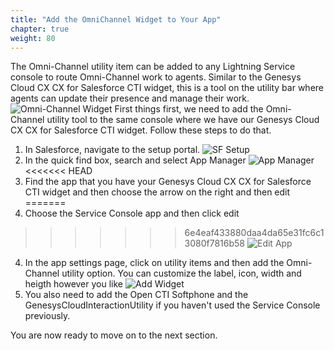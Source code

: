 ```yaml
---
title: "Add the OmniChannel Widget to Your App"
chapter: true
weight: 80
---
```

The Omni-Channel utility item can be added to any Lightning Service console to route Omni-Channel work to agents. Similar to the Genesys Cloud CX CX for Salesforce CTI widget, this is a tool on the utility bar where agents can update their presence and manage their work.
![Omni-Channel Widget](/images/omniChannelWidget.jpg)
First things first, we need to add the Omni-Channel utility tool to the same console where we have our Genesys Cloud CX CX for Salesforce CTI widget. Follow these steps to do that. 

1. In Salesforce, navigate to the setup portal. 
![SF Setup](/images/SFSetup.jpg)
2. In the quick find box, search and select App Manager
![App Manager](/images/appManager.jpg)
<<<<<<< HEAD
3. Find the app that you have your Genesys Cloud CX CX for Salesforce CTI widget and then choose the arrow on the right and then edit
=======
3. Choose the Service Console app and then click edit
>>>>>>> 6e4eaf433880daa4da65e31fc6c13080f7816b58
![Edit App](/images/editApp.jpg)
4. In the app settings page, click on utility items and then add the Omni-Channel utility option. You can customize the label, icon, width and heigth however you like
![Add Widget](/images/addWidget.jpg)
5. You also need to add the Open CTI Softphone and the GenesysCloudInteractionUtility if you haven't used the Service Console previously. 

You are now ready to move on to the next section. 
